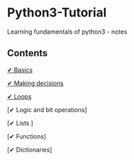 # Python3-Tutorial

Learning fundamentals of  python3 - notes
## Contents 

[✔ Basics](https://github.com/priyaskumar/Python3-Tutorial/tree/main/1.%20Basics#basics-of-python)

[✔ Making decisions](https://github.com/priyaskumar/Python3-Tutorial/tree/main/2.%20Making%20decisions#making-decisions)

[✔ Loops](https://github.com/priyaskumar/Python3-Tutorial/tree/main/3.%20Loops#looping-statements)

[✔ Logic and bit operations]

[✔ Lists ]

[✔ Functions]

[✔ Dictionaries]


 
